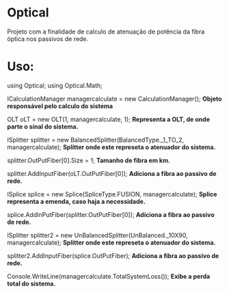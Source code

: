 # Optical

Projeto com a finalidade de calculo de atenuação de potência da fibra óptica nos passivos de rede.

# Uso:

using Optical;
using Optical.Math;

ICalculationManager managercalculate = new CalculationManager(); **Objeto responsável pelo calculo do sistema**
 
OLT oLT = new OLT(1, managercalculate, 1); **Representa a OLT, de onde parte o sinal do sistema.**
 
ISplitter splitter = new BalancedSplitter(BalancedType._1_TO_2, managercalculate); **Splitter onde este represeta o atenuador do sistema.**
 
splitter.OutPutFiber[0].Size = 1; **Tamanho de fibra em km.**
 
splitter.AddInputFiber(oLT.OutPutFiber[0]); **Adiciona a fibra ao passivo de rede.**
 
ISplice splice = new Splice(SpliceType.FUSION, managercalculate); **Splice representa a emenda, caso haja a necessidade.**
 
splice.AddInPutFiber(splitter.OutPutFiber[0]); **Adiciona a fibra ao passivo de rede.**

ISplitter splitter2 = new UnBalancedSplitter(UnBalanced._10X90, managercalculate);  **Splitter onde este represeta o atenuador do sistema.**

splitter2.AddInputFiber(splice.OutPutFiber); **Adiciona a fibra ao passivo de rede.**

Console.WriteLine(managercalculate.TotalSystemLoss()); **Exibe a perda total do sistema.**
